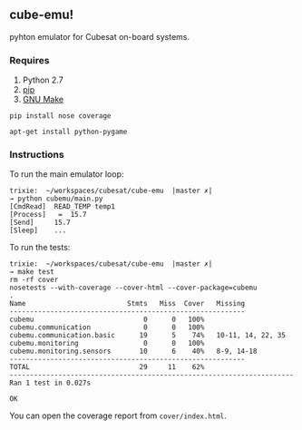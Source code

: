 ## cube-emu!

pyhton emulator for Cubesat on-board systems.

### Requires

1. Python 2.7
2. [pip](https://pypi.python.org/pypi/pip/)
3. [GNU Make](http://www.gnu.org/software/make/manual/make.html)

```
pip install nose coverage
```

```
apt-get install python-pygame
```

### Instructions

To run the main emulator loop:

```
trixie:  ~/workspaces/cubesat/cube-emu  |master ✗|
→ python cubemu/main.py
[CmdRead]  READ_TEMP temp1
[Process]   =  15.7
[Send]     15.7
[Sleep]    ...
```

To run the tests:

```
trixie:  ~/workspaces/cubesat/cube-emu  |master ✗|
→ make test
rm -rf cover
nosetests --with-coverage --cover-html --cover-package=cubemu
.
Name                         Stmts   Miss  Cover   Missing
----------------------------------------------------------
cubemu                           0      0   100%
cubemu.communication             0      0   100%
cubemu.communication.basic      19      5    74%   10-11, 14, 22, 35
cubemu.monitoring                0      0   100%
cubemu.monitoring.sensors       10      6    40%   8-9, 14-18
----------------------------------------------------------
TOTAL                           29     11    62%
----------------------------------------------------------------------
Ran 1 test in 0.027s

OK
```

You can open the coverage report from `cover/index.html`.
